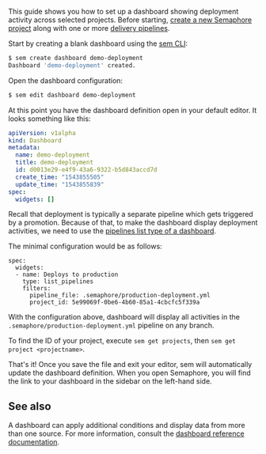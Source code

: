 This guide shows you how to set up a dashboard showing deployment activity
across selected projects.
Before starting, [create a new Semaphore project][create-project]
along with one or more [delivery pipelines][promotions-guide].

Start by creating a blank dashboard using the [sem CLI][sem-ref]:

``` bash
$ sem create dashboard demo-deployment
Dashboard 'demo-deployment' created.
```

Open the dashboard configuration:

``` bash
$ sem edit dashboard demo-deployment
```

At this point you have the dashboard definition open in your default editor.
It looks something like this:

```yaml
apiVersion: v1alpha
kind: Dashboard
metadata:
  name: demo-deployment
  title: demo-deployment
  id: d0013e29-e4f9-43a6-9322-b5d843accd7d
  create_time: "1543855505"
  update_time: "1543855839"
spec:
  widgets: []
```

Recall that deployment is typically a separate pipeline which gets triggered
by a promotion. Because of that, to make the dashboard display deployment
activities, we need to use the
[pipelines list type of a dashboard][pipelines-dashboard].

The minimal configuration would be as follows:

```
spec:
  widgets:
  - name: Deploys to production
    type: list_pipelines
    filters:
      pipeline_file: .semaphore/production-deployment.yml
      project_id: 5e99069f-0be6-4b60-85a1-4cbcfc5f339a
```

With the configuration above, dashboard will display all activities in the
`.semaphore/production-deployment.yml` pipeline on any branch.

To find the ID of your project, execute `sem get projects`, then
`sem get project <projectname>`.

That's it! Once you save the file and exit your editor, sem will automatically
update the dashboard definition. When you open Semaphore, you will find
the link to your dashboard in the sidebar on the left-hand side.

## See also

A dashboard can apply additional conditions and display data from more than one
source. For more information, consult the
[dashboard reference documentation][dashboard-ref].

[create-project]: https://docs.semaphoreci.com/article/63-your-first-project
[promotions-guide]: https://docs.semaphoreci.com/article/67-deploying-with-promotions
[sem-ref]: https://docs.semaphoreci.com/article/53-sem-reference
[pipelines-dashboard]: https://docs.semaphoreci.com/article/60-dashboards-yaml-reference#pipelines-list
[dashboard-ref]: https://docs.semaphoreci.com/article/60-dashboards-yaml-referencet
